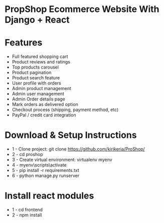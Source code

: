 # PropShop Ecommerce Website With Django + React

# Features
* Full featured shopping cart
* Product reviews and ratings
* Top products carousel
* Product pagination
* Product search feature
* User profile with orders
* Admin product management
* Admin user management
* Admin Order details page
* Mark orders as delivered option
* Checkout process (shipping, payment method, etc)
* PayPal / credit card integration


# Download & Setup Instructions

* 1 - Clone project: git clone https://github.com/kirikeria/ProShop/
* 2 - cd proshop
* 3 - Create virtual environment: virtualenv myenv
* 4 - myenv\scripts\activate
* 5 - pip install -r requirements.txt
* 6 - python manage.py runserver

# Install react modules
* 1 - cd frontend
* 2 - npm install